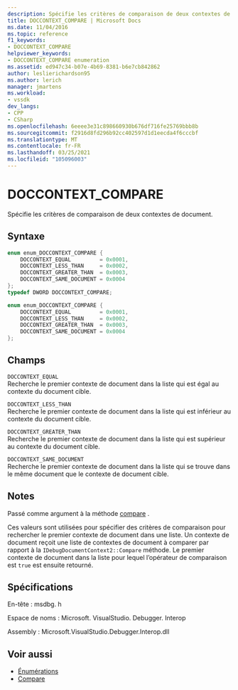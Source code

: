 ```yaml
---
description: Spécifie les critères de comparaison de deux contextes de document.
title: DOCCONTEXT_COMPARE | Microsoft Docs
ms.date: 11/04/2016
ms.topic: reference
f1_keywords:
- DOCCONTEXT_COMPARE
helpviewer_keywords:
- DOCCONTEXT_COMPARE enumeration
ms.assetid: ed947c34-b07e-4b69-8381-b6e7cb842862
author: leslierichardson95
ms.author: lerich
manager: jmartens
ms.workload:
- vssdk
dev_langs:
- CPP
- CSharp
ms.openlocfilehash: 6eeee3e31c898660930b676df716fe25769bbb8b
ms.sourcegitcommit: f2916d8fd296b92cc402597d1d1eecda4f6cccbf
ms.translationtype: MT
ms.contentlocale: fr-FR
ms.lasthandoff: 03/25/2021
ms.locfileid: "105096003"
---
```

# <a name="doccontext_compare"></a>DOCCONTEXT_COMPARE
Spécifie les critères de comparaison de deux contextes de document.

## <a name="syntax"></a>Syntaxe

```cpp
enum enum_DOCCONTEXT_COMPARE {
    DOCCONTEXT_EQUAL         = 0x0001,
    DOCCONTEXT_LESS_THAN     = 0x0002,
    DOCCONTEXT_GREATER_THAN  = 0x0003,
    DOCCONTEXT_SAME_DOCUMENT = 0x0004
};
typedef DWORD DOCCONTEXT_COMPARE;
```

```csharp
enum enum_DOCCONTEXT_COMPARE {
    DOCCONTEXT_EQUAL         = 0x0001,
    DOCCONTEXT_LESS_THAN     = 0x0002,
    DOCCONTEXT_GREATER_THAN  = 0x0003,
    DOCCONTEXT_SAME_DOCUMENT = 0x0004
};
```

## <a name="fields"></a>Champs
`DOCCONTEXT_EQUAL`\
Recherche le premier contexte de document dans la liste qui est égal au contexte du document cible.

`DOCCONTEXT_LESS_THAN`\
Recherche le premier contexte de document dans la liste qui est inférieur au contexte du document cible.

`DOCCONTEXT_GREATER_THAN`\
Recherche le premier contexte de document dans la liste qui est supérieur au contexte du document cible.

`DOCCONTEXT_SAME_DOCUMENT`\
Recherche le premier contexte de document dans la liste qui se trouve dans le même document que le contexte de document cible.

## <a name="remarks"></a>Notes
Passé comme argument à la méthode [compare](../../../extensibility/debugger/reference/idebugdocumentcontext2-compare.md) .

Ces valeurs sont utilisées pour spécifier des critères de comparaison pour rechercher le premier contexte de document dans une liste. Un contexte de document reçoit une liste de contextes de document à comparer par rapport à la `IDebugDocumentContext2::Compare` méthode. Le premier contexte de document dans la liste pour lequel l’opérateur de comparaison est `true` est ensuite retourné.

## <a name="requirements"></a>Spécifications
En-tête : msdbg. h

Espace de noms : Microsoft. VisualStudio. Debugger. Interop

Assembly : Microsoft.VisualStudio.Debugger.Interop.dll

## <a name="see-also"></a>Voir aussi
- [Énumérations](../../../extensibility/debugger/reference/enumerations-visual-studio-debugging.md)
- [Compare](../../../extensibility/debugger/reference/idebugdocumentcontext2-compare.md)
